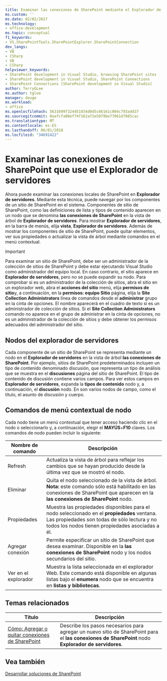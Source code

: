 ```yaml
---
title: Examinar las conexiones de SharePoint mediante el Explorador de servidores | Documentos de Microsoft
ms.custom: ''
ms.date: 02/02/2017
ms.technology:
- office-development
ms.topic: conceptual
f1_keywords:
- VS.SharePointTools.SharePointExplorer.SharePointConnection
dev_langs:
- VB
- CSharp
- VB
- CSharp
helpviewer_keywords:
- SharePoint development in Visual Studio, browsing SharePoint sites
- SharePoint development in Visual Studio, SharePoint Connections
- SharePoint Connections [SharePoint development in Visual Studio]
author: TerryGLee
ms.author: tglee
manager: douge
ms.workload:
- office
ms.openlocfilehash: 5631699f324451034d0d5c66161c004c793add37
ms.sourcegitcommit: 0aafcfa08ef74f162af2e5079be77061d7885cac
ms.translationtype: MT
ms.contentlocale: es-ES
ms.lasthandoff: 06/01/2018
ms.locfileid: "34691422"
---
```

# <a name="browsing-sharepoint-connections-that-use-server-explorer"></a>Examinar las conexiones de SharePoint que use el Explorador de servidores
  Ahora puede examinar las conexiones locales de SharePoint en **Explorador de servidores**. Mediante esta técnica, puede navegar por los componentes de un sitio de SharePoint en el sistema. Componentes de sitio de SharePoint, como las definiciones de lista y tipos de contenido aparecen en un nodo que se denomina **las conexiones de SharePoint** en la vista de árbol de **Explorador de servidores**. Para mostrar **Explorador de servidores**, en la barra de menús, elija **vista**, **Explorador de servidores**. Además de mostrar los componentes de sitio de SharePoint, puede quitar elementos, ver sus propiedades o actualizar la vista de árbol mediante comandos en el menú contextual.  
  
> [!IMPORTANT]  
>  Para examinar un sitio de SharePoint, debe ser un administrador de la colección de sitios de SharePoint y debe estar ejecutando Visual Studio como administrador del equipo local. En caso contrario, el sitio aparece en **Explorador de servidores**, pero no se puede expandir su nodo. Para comprobar si es un administrador de la colección de sitios, abra el sitio en un explorador web, abra el **acciones del sitio** menú, elija **permisos de sitio**y, a continuación, en la **permisos: equipo Sitio** página, elija la **Site Collection Administrators** línea de comandos desde el **administrar** grupo en la cinta de opciones. El nombre aparecerá en el cuadro de texto si es un administrador de colección de sitios. Si el **Site Collection Administrators** comando no aparece en el grupo de administrar en la cinta de opciones, no es un administrador de la colección de sitios y debe obtener los permisos adecuados del administrador del sitio.  
  
## <a name="server-explorer-nodes"></a>Nodos del explorador de servidores
 Cada componente de un sitio de SharePoint se representa mediante un nodo en el **Explorador de servidores** en la vista de árbol **las conexiones de SharePoint**. Por ejemplo, sitios de SharePoint predeterminados incluyen un tipo de contenido denominado discusión, que representa un tipo de análisis que se muestra en el **discusiones** página del sitio de SharePoint. El tipo de contenido de discusión contiene varios campos. Para ver estos campos en **Explorador de servidores**, expanda la **tipos de contenido** nodo y, a continuación, el **discusión** nodo. En son varios nodos de campo, como el título, el asunto de discusión y cuerpo.  
  
## <a name="node-shortcut-menu-commands"></a>Comandos de menú contextual de nodo
 Cada nodo tiene un menú contextual que tener acceso haciendo clic en el nodo o seleccionarlo y, a continuación, elegir el **MAYÚS**+**F10** claves. Los comandos de nodo pueden incluir lo siguiente:  
  
|Nombre de comando|Descripción|  
|------------------|-----------------|  
|Refresh|Actualiza la vista de árbol para reflejar los cambios que se hayan producido desde la última vez que se mostró el nodo.|  
|Eliminar|Quita el nodo seleccionado de la vista de árbol. **Nota:** este comando sólo está habilitado en las conexiones de SharePoint que aparecen en la **las conexiones de SharePoint** nodo.|  
|Propiedades|Muestra las propiedades disponibles para el nodo seleccionado en el **propiedades** ventana. Las propiedades son todas de sólo lectura y no todos los nodos tienen propiedades asociadas a él.|  
|Agregar conexión|Permite especificar un sitio de SharePoint que desea examinar. Disponible en la **las conexiones de SharePoint** nodo y los nodos secundarios del sitio.|  
|Ver en el explorador|Muestra la lista seleccionada en el explorador Web. Este comando está disponible en algunas listas bajo el **enumera** nodo que se encuentra en **listas y bibliotecas**.|  
  
## <a name="related-topics"></a>Temas relacionados
  
|Título|Descripción|  
|-----------|-----------------|  
|[Cómo: Agregar o quitar conexiones de SharePoint](../sharepoint/how-to-add-or-remove-sharepoint-connections.md)|Describe los pasos necesarios para agregar un nuevo sitio de SharePoint para el **las conexiones de SharePoint** nodo **Explorador de servidores**.|  
  
## <a name="see-also"></a>Vea también
 [Desarrollar soluciones de SharePoint](../sharepoint/developing-sharepoint-solutions.md)  
  
 